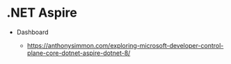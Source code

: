 # .NET Aspire


*   Dashboard

    *   https://anthonysimmon.com/exploring-microsoft-developer-control-plane-core-dotnet-aspire-dotnet-8/

